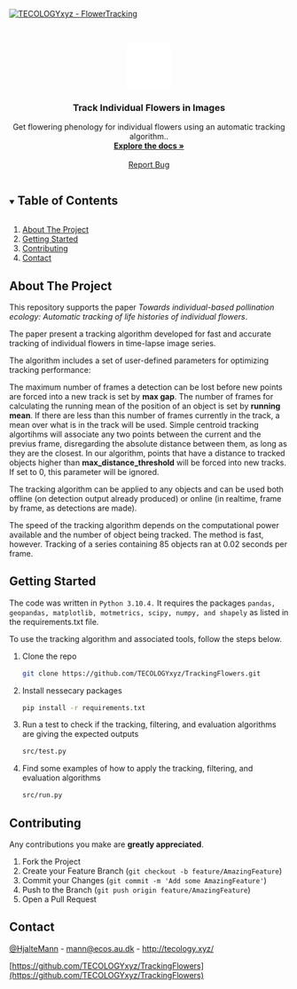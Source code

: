 [![TECOLOGYxyz - FlowerTracking](https://img.shields.io/static/v1?label=TECOLOGYxyz&message=FlowerTracking&color=blue&logo=github)](https://github.com/TECOLOGYxyz/FlowerTracking "Go to GitHub repo")


<!-- PROJECT LOGO -->
<br />
<p align="center">
  <a href="https://github.com/TECOLOGYxyz/FlowerTracking">
    <img src="tracking_logo.png" "https://github.com/TECOLOGYxyz/FlowerTracking" alt="Logo" width="80" height="80">
  </a>

  <h3 align="center">Track Individual Flowers in Images</h3>

  <p align="center">
    Get flowering phenology for individual flowers using an automatic tracking algorithm..
    <br />
    <a href="https://github.com/TECOLOGYxyz/TrackingFlowers"><strong>Explore the docs »</strong></a>
    <br />
    <br />
    <a href="https://github.com/TECOLOGYxyz/TrackingFlowers/issues">Report Bug</a>
  </p>
</p>



<!-- TABLE OF CONTENTS -->
<details open="open">
  <summary><h2 style="display: inline-block">Table of Contents</h2></summary>
  <ol>
    <li>
      <a href="#about-the-project">About The Project</a>
    </li>
    <li>
      <a href="#getting-started">Getting Started</a>
    </li>
    <li><a href="#contributing">Contributing</a></li>
    <li><a href="#contact">Contact</a></li>
  </ol>
</details>



<!-- ABOUT THE PROJECT -->
## About The Project

This repository supports the paper *Towards individual-based pollination ecology: Automatic tracking of life histories of individual flowers*.

The paper present a tracking algorithm developed for fast and accurate tracking of individual flowers in time-lapse image series.

The algorithm includes a set of user-defined parameters for optimizing tracking performance:

The maximum number of frames a detection can be lost before new points are forced into a new track is set by **max gap**.
The number of frames for calculating the running mean of the position of an object is set by **running mean**. If there are less than this number of frames currently in the track, a mean over what is in the track will be used.
Simple centroid tracking algortihms will associate any two points between the current and the previus frame, disregarding the absolute distance between them, as long as they are the closest. In our algorithm, points that have a distance to tracked objects higher than **max_distance_threshold** will be forced into new tracks. If set to 0, this parameter will be ignored.

The tracking algorithm can be applied to any objects and can be used both offline (on detection output already produced) or online (in realtime, frame by frame, as detections are made).

The speed of the tracking algorithm depends on the computational power available and the number of object being tracked. The method is fast, however. Tracking of a series containing 85 objects ran at 0.02 seconds per frame.


<!-- GETTING STARTED -->
## Getting Started

The code was written in ```Python 3.10.4.``` It requires the packages ```pandas, geopandas, matplotlib, motmetrics, scipy, numpy, and shapely``` as listed in the requirements.txt file.

To use the tracking algorithm and associated tools, follow the steps below.

1. Clone the repo
   ```sh
   git clone https://github.com/TECOLOGYxyz/TrackingFlowers.git
   ```
2. Install nessecary packages
   ```sh
   pip install -r requirements.txt
   ```
3. Run a test to check if the tracking, filtering, and evaluation algorithms are giving the expected outputs
   ```sh
   src/test.py
   ```
4. Find some examples of how to apply the tracking, filtering, and evaluation algorithms 
   ```sh
   src/run.py
   ```





<!-- CONTRIBUTING -->
## Contributing

Any contributions you make are **greatly appreciated**.

1. Fork the Project
2. Create your Feature Branch (`git checkout -b feature/AmazingFeature`)
3. Commit your Changes (`git commit -m 'Add some AmazingFeature'`)
4. Push to the Branch (`git push origin feature/AmazingFeature`)
5. Open a Pull Request



<!-- CONTACT -->
## Contact

[@HjalteMann](https://twitter.com/@HjalteMann) - mann@ecos.au.dk - http://tecology.xyz/

[https://github.com/TECOLOGYxyz/TrackingFlowers](https://github.com/TECOLOGYxyz/TrackingFlowers)




<!-- MARKDOWN LINKS & IMAGES -->
<!-- https://www.markdownguide.org/basic-syntax/#reference-style-links -->
[contributors-shield]: https://img.shields.io/github/contributors/TECOLOGYxyz/repo.svg?style=for-the-badge
[contributors-url]: https://github.com/TECOLOGYxyz/TrackingFlowers/graphs/contributors
[forks-shield]: https://img.shields.io/github/forks/TECOLOGYxyz/repo.svg?style=for-the-badge
[forks-url]: https://github.com/TECOLOGYxyz/TrackingFlowers/network/members
[stars-shield]: https://img.shields.io/github/stars/TECOLOGYxyz/repo.svg?style=for-the-badge
[stars-url]: https://github.com/TECOLOGYxyz/TrackingFlowers/stargazers
[issues-shield]: https://img.shields.io/github/issues/TECOLOGYxyz/repo.svg?style=for-the-badge
[issues-url]: https://github.com/TECOLOGYxyz/TrackingFlowers/issues
[license-shield]: https://img.shields.io/github/license/TECOLOGYxyz/repo.svg?style=for-the-badge
[license-url]: https://github.com/TECOLOGYxyz/TrackingFlowers/blob/master/LICENSE.txt
[linkedin-shield]: https://img.shields.io/badge/-LinkedIn-black.svg?style=for-the-badge&logo=linkedin&colorB=555
[linkedin-url]: https://linkedin.com/in/TECOLOGYxyz